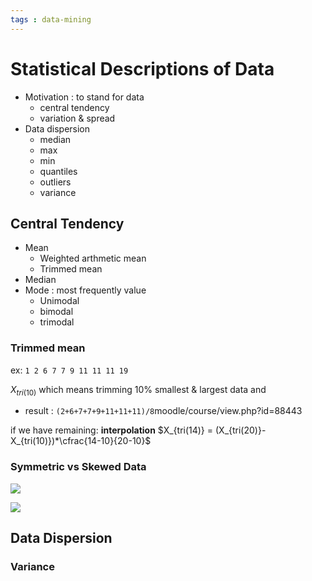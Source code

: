 ```yaml
---
tags : data-mining
---
```


# Statistical Descriptions of Data
* Motivation : to stand for data
	* central tendency
	* variation & spread
* Data dispersion
	* median
	* max
	* min
	* quantiles
	* outliers
	* variance

## Central Tendency
* Mean
	* Weighted arthmetic mean
	* Trimmed mean
* Median
* Mode :  most frequently value
	* Unimodal
	* bimodal
	* trimodal

### Trimmed mean
ex: `1 2 6 7 7 9 11 11 11 19`

$X_{tri(10)}$ which means trimming 10% smallest & largest data and
* result : `(2+6+7+7+9+11+11+11)/8`moodle/course/view.php?id=88443

if we have remaining: **interpolation**
$X_{tri(14)} = (X_{tri(20)}-X_{tri(10)})*\cfrac{14-10}{20-10}$

### Symmetric vs Skewed Data
![](https://i.imgur.com/4g9lN2y.png)

![](https://i.imgur.com/294QVUG.png)

## Data Dispersion
### Variance 

